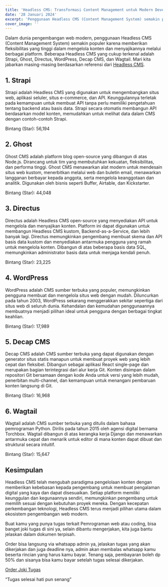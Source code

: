 ```yaml
---
title: 'Headless CMS: Transformasi Content Management untuk Modern Development'
date: '28 Januari 2024'
excerpt: 'Penggunaan Headless CMS (Content Management System) semakin populer karena memberikan fleksibilitas yang tinggi dalam mengelola konten dan menyajikannya melalui berbagai platform'
cover_image: ''
---
```


Dalam dunia pengembangan web modern, penggunaan Headless CMS (Content Management System) semakin populer karena memberikan fleksibilitas yang tinggi dalam mengelola konten dan menyajikannya melalui berbagai platform. Beberapa Headless CMS yang cukup terkenal adalah Strapi, Ghost, Directus, WordPress, Decap CMS, dan Wagtail. Mari kita jabarkan masing-masing berdasarkan referensi dari [Headless CMS](https://jamstack.org/headless-cms/).

## 1. Strapi

Strapi adalah Headless CMS yang digunakan untuk mengembangkan situs web, aplikasi seluler, situs e-commerce, dan API. Keunggulannya terletak pada kemampuan untuk membuat API tanpa perlu memiliki pengetahuan tentang backend atau basis data. Strapi secara otomatis membangun API berdasarkan model konten, memudahkan untuk melihat data dalam CMS dengan contoh-contoh Strapi.

Bintang (Star): 56,194

## 2. Ghost

Ghost CMS adalah platform blog open-source yang dibangun di atas Node.js. Dirancang untuk tim yang membutuhkan kekuatan, fleksibilitas, dan performa tinggi. Ghost CMS menawarkan alat modern untuk mendesain situs web kustom, menerbitkan melalui web dan buletin email, menawarkan langganan berbayar kepada anggota, serta mengelola keanggotaan dan analitik. Digunakan oleh bisnis seperti Buffer, Airtable, dan Kickstarter.

Bintang (Star): 44,048

## 3. Directus

Directus adalah Headless CMS open-source yang menyediakan API untuk mengelola dan menyajikan konten. Platform ini dapat digunakan untuk membangun Headless CMS kustom, Backend-as-a-Service, dan lebih banyak lagi. Directus memungkinkan pengembang membuat skema dan API basis data kustom dan menyediakan antarmuka pengguna yang ramah untuk mengelola konten. Dibangun di atas beberapa basis data SQL, memungkinkan administrator basis data untuk menjaga kendali penuh.

Bintang (Star): 23,225

## 4. WordPress

WordPress adalah CMS sumber terbuka yang populer, memungkinkan pengguna membuat dan mengelola situs web dengan mudah. Diluncurkan pada tahun 2003, WordPress sekarang menggerakkan sekitar sepertiga dari situs web di seluruh dunia. Kehandalan dan kemudahan penggunaannya membuatnya menjadi pilihan ideal untuk pengguna dengan berbagai tingkat keahlian.

Bintang (Star): 17,989

## 5. Decap CMS

Decap CMS adalah CMS sumber terbuka yang dapat digunakan dengan generator situs statis manapun untuk membuat proyek web yang lebih cepat dan fleksibel. Dibangun sebagai aplikasi React single-page dan merupakan bagian terintegrasi dari alur kerja Git. Konten disimpan dalam repositori Git bersamaan dengan kode Anda untuk versi yang lebih mudah, penerbitan multi-channel, dan kemampuan untuk menangani pembaruan konten langsung di Git.

Bintang (Star): 16,968

## 6. Wagtail

Wagtail adalah CMS sumber terbuka yang ditulis dalam bahasa pemrograman Python. Dirilis pada tahun 2015 oleh agensi digital bernama Torchbox. Wagtail dibangun di atas kerangka kerja Django dan menawarkan antarmuka cepat dan menarik untuk editor di mana konten dapat dibuat dan struktural secara intuitif.

Bintang (Star): 15,647

## Kesimpulan

Headless CMS telah mengubah paradigma pengelolaan konten dengan memberikan kebebasan kepada pengembang untuk membuat pengalaman digital yang kaya dan dapat disesuaikan. Setiap platform memiliki keunggulan dan kegunaannya sendiri, memungkinkan pengembang untuk memilih sesuai dengan kebutuhan proyek mereka. Dengan kecepatan perkembangan teknologi, Headless CMS terus menjadi pilihan utama dalam ekosistem pengembangan web modern.

Buat kamu yang punya tugas terkait Pemrograman web atau coding, bisa banget joki tugas di sini ya, selain dibantu mengerjakan, kita juga bantu jelaskan dalam dokumen terpisah.

Order bisa langsung via whatsapp admin ya, jelaskan tugas yang akan dikerjakan dan juga deadline nya, admin akan membalas whatsapp kamu beserta rincian yang harus kamu bayar. Tenang saja, pembayaran boleh dp 50% dan sisanya bisa kamu bayar setelah tugas selesai dikerjakan.

[Order Joki Tugas](https://stacktugas.id)

“Tugas selesai hati pun senang”